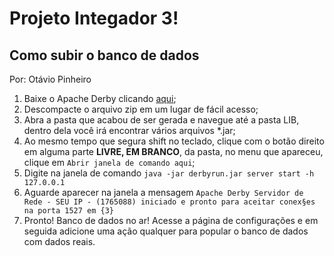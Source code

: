 Projeto Integador 3!
===================

## Como subir o banco de dados ##
Por: Otávio Pinheiro

 1. Baixe o Apache Derby clicando [aqui](http://ftp.unicamp.br/pub/apache//db/derby/db-derby-10.13.1.1/db-derby-10.13.1.1-bin.zip);
 2. Descompacte o arquivo zip em um lugar de fácil acesso;
 3. Abra a pasta que acabou de ser gerada e navegue até a pasta LIB, dentro dela você irá encontrar vários arquivos *.jar;
 4.  Ao mesmo tempo que segura shift no teclado, clique com o botão direito em alguma parte **LIVRE, EM BRANCO**, da pasta, no menu que apareceu, clique em `Abrir janela de comando aqui`;
 5. Digite na janela de comando `java -jar derbyrun.jar server start -h 127.0.0.1`
 6. Aguarde aparecer na janela a mensagem `Apache Derby Servidor de Rede - SEU IP - (1765088) iniciado e pronto para aceitar conex§es na porta 1527 em {3}`
 7. Pronto! Banco de dados no ar! Acesse a página de configurações e em seguida adicione uma ação qualquer para popular o banco de dados com dados reais.
